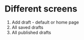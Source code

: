 # Different screens

1. Add draft - default or home page
2. All saved drafts
3. All published drafts
